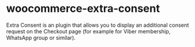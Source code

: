 # woocommerce-extra-consent
Extra Consent is an plugin that allows you to display an additional consent request on the Checkout page (for example for Viber membership, WhatsApp group or similar).
